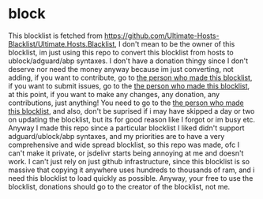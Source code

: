 # block
This blocklist is fetched from https://github.com/Ultimate-Hosts-Blacklist/Ultimate.Hosts.Blacklist, I don't mean to be the owner of this blocklist, im just using this repo to convert this blocklist from hosts to ublock/adguard/abp syntaxes. I don't have a donation thingy since I don't deserve nor need the money anyway because im just converting, not adding, if you want to contribute, go to [the person who made this blocklist](https://github.com/Ultimate-Hosts-Blacklist/Ultimate.Hosts.Blacklist), if you want to submit issues, go to the [the person who made this blocklist](https://github.com/Ultimate-Hosts-Blacklist/Ultimate.Hosts.Blacklist), at this point, if you want to make any changes, any donation, any contributions, just anything! You need to go to the [the person who made this blocklist](https://github.com/Ultimate-Hosts-Blacklist/Ultimate.Hosts.Blacklist), and also, don't be suprised if i may have skipped a day or two on updating the blocklist, but its for good reason like I forgot or im busy etc. Anyway I made this repo since a particular blocklist I liked didn't support adguard/ublock/abp syntaxes, and my priorities are to have a very comprehensive and wide spread blocklist, so this repo was made, ofc I can't make it private, or jsdelivr starts being annoying at me and doesn't work. I can't just rely on just github infrastructure, since this blocklist is so massive that copying it anywhere uses hundreds to thousands of ram, and i need this blocklist to load quickly as possible. Anyway, your free to use the blocklist, donations should go to the creator of the blocklist, not me.
